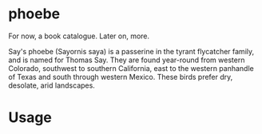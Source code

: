 # phoebe
For now, a book catalogue. Later on, more.

Say's phoebe (Sayornis saya) is a passerine in the tyrant flycatcher
family, and is named for Thomas Say. They are found year-round from
western Colorado, southwest to southern California, east to the
western panhandle of Texas and south through western Mexico. These
birds prefer dry, desolate, arid landscapes.

# Usage

```

```
